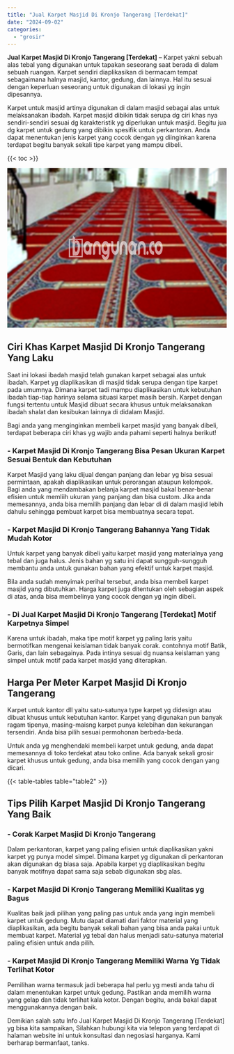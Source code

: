 ```yaml
---
title: "Jual Karpet Masjid Di Kronjo Tangerang [Terdekat]"
date: "2024-09-02"
categories: 
  - "grosir"
---
```


**Jual Karpet Masjid Di Kronjo Tangerang \[Terdekat\]** – Karpet yakni sebuah alas tebal yang digunakan untuk tapakan seseorang saat berada di dalam sebuah ruangan. Karpet sendiri diaplikasikan di bermacam tempat sebagaimana halnya masjid, kantor, gedung, dan lainnya. Hal itu sesuai dengan keperluan seseorang untuk digunakan di lokasi yg ingin dipesannya.

Karpet untuk masjid artinya digunakan di dalam masjid sebagai alas untuk melaksanakan ibadah. Karpet masjid dibikin tidak serupa dg ciri khas nya sendiri-sendiri sesuai dg karakteristik yg diperlukan untuk masjid. Begitu jua dg karpet untuk gedung yang dibikin spesifik untuk perkantoran. Anda dapat menentukan jenis karpet yang cocok dengan yg diinginkan karena terdapat begitu banyak sekali tipe karpet yang mampu dibeli.

{{< toc >}}

![Jual Karpet Masjid Di Kronjo Tangerang [Terdekat]](/images/grosir-karpet-murah-75.png)

## Ciri Khas Karpet Masjid Di Kronjo Tangerang Yang Laku

Saat ini lokasi ibadah masjid telah gunakan karpet sebagai alas untuk ibadah. Karpet yg diaplikasikan di masjid tidak serupa dengan tipe karpet pada umumnya. Dimana karpet tadi mampu diaplikasikan untuk kebutuhan ibadah tiap-tiap harinya selama situasi karpet masih bersih. Karpet dengan fungsi tertentu untuk Masjid dibuat secara khusus untuk melaksanakan ibadah shalat dan kesibukan lainnya di didalam Masjid.

Bagi anda yang menginginkan membeli karpet masjid yang banyak dibeli, terdapat beberapa ciri khas yg wajib anda pahami seperti halnya berikut!

### \- Karpet Masjid Di Kronjo Tangerang Bisa Pesan Ukuran Karpet Sesuai Bentuk dan Kebutuhan

Karpet Masjid yang laku dijual dengan panjang dan lebar yg bisa sesuai permintaan, apakah diaplikasikan untuk perorangan ataupun kelompok. Bagi anda yang mendambakan belanja karpet masjid bakal benar-benar efisien untuk memliih ukuran yang panjang dan bisa custom. Jika anda memesannya, anda bisa memilih panjang dan lebar di di dalam masjid lebih dahulu sehingga pembuat karpet bisa membuatnya secara tepat.

### \- Karpet Masjid Di Kronjo Tangerang Bahannya Yang Tidak Mudah Kotor

Untuk karpet yang banyak dibeli yaitu karpet masjid yang materialnya yang tebal dan juga halus. Jenis bahan yg satu ini dapat sungguh-sungguh membantu anda untuk gunakan bahan yang efektif untuk karpet masjid.

Bila anda sudah menyimak perihal tersebut, anda bisa membeli karpet masjid yang dibutuhkan. Harga karpet juga ditentukan oleh sebagian aspek di atas, anda bisa membelinya yang cocok dengan yg ingin dibeli.

### \- Di Jual Karpet Masjid Di Kronjo Tangerang \[Terdekat\] Motif Karpetnya Simpel

Karena untuk ibadah, maka tipe motif karpet yg paling laris yaitu bermotifkan mengenai keislaman tidak banyak corak. contohnya motif Batik, Garis, dan lain sebagainya. Pada intinya sesuai dg nuansa keislaman yang simpel untuk motif pada karpet masjid yang diterapkan.

## Harga Per Meter Karpet Masjid Di Kronjo Tangerang

Karpet untuk kantor dll yaitu satu-satunya type karpet yg didesign atau dibuat khusus untuk kebutuhan kantor. Karpet yang digunakan pun banyak ragam tipenya, masing-maisng karpet punya kelebihan dan kekurangan tersendiri. Anda bisa pilih sesuai permohonan berbeda-beda.

Untuk anda yg menghendaki membeli karpet untuk gedung, anda dapat memesannya di toko terdekat atau toko online. Ada banyak sekali grosir karpet khusus untuk gedung, anda bisa memilih yang cocok dengan yang dicari.

{{< table-tables table="table2" >}}

## Tips Pilih Karpet Masjid Di Kronjo Tangerang Yang Baik

### \- Corak Karpet Masjid Di Kronjo Tangerang

Dalam perkantoran, karpet yang paling efisien untuk diaplikasikan yakni karpet yg punya model simpel. Dimana karpet yg digunakan di perkantoran akan digunakan dg biasa saja. Apabila karpet yg diaplikasikan begitu banyak motifnya dapat sama saja sebab digunakan sbg alas.

### \- Karpet Masjid Di Kronjo Tangerang Memiliki Kualitas yg Bagus

Kualitas baik jadi pilihan yang paling pas untuk anda yang ingin membeli karpet untuk gedung. Mutu dapat diamati dari faktor material yang diaplikasikan, ada begitu banyak sekali bahan yang bisa anda pakai untuk membuat karpet. Material yg tebal dan halus menjadi satu-satunya material paling efisien untuk anda pilih.

### \- Karpet Masjid Di Kronjo Tangerang Memiliki Warna Yg Tidak Terlihat Kotor

Pemilihan warna termasuk jadi beberapa hal perlu yg mesti anda tahu di dalam menentukan karpet untuk gedung. Pastikan anda memilih warna yang gelap dan tidak terlihat kala kotor. Dengan begitu, anda bakal dapat menggunakannya dengan baik.

Demikian salah satu Info Jual Karpet Masjid Di Kronjo Tangerang \[Terdekat\] yg bisa kita sampaikan, Silahkan hubungi kita via telepon yang terdapat di halaman website ini untuk konsultasi dan negosiasi harganya. Kami berharap bermanfaat, tanks.

